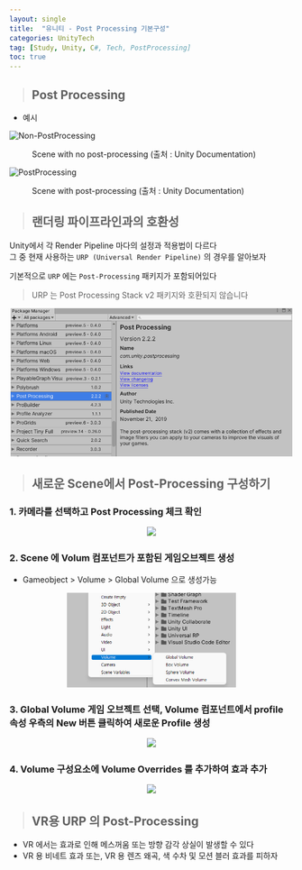 ```yaml
---
layout: single
title:  "유니티 - Post Processing 기본구성"
categories: UnityTech
tag: [Study, Unity, C#, Tech, PostProcessing]
toc: true
---
```


> ## Post Processing

* 예시
  
![Non-PostProcessing](https://docs.unity3d.com/uploads/Main/PostProcessing-0.jpg)

<figure >
<figcaption>
Scene with no post-processing (출처 : Unity Documentation)
</figcaption>
</figure>

![PostProcessing](https://docs.unity3d.com/uploads/Main/PostProcessing-1.jpg)

<figure >
<figcaption>
Scene with post-processing (출처 : Unity Documentation)
</figcaption>
</figure>

> ## 랜더링 파이프라인과의 호환성

Unity에서 각 Render Pipeline 마다의 설정과 적용법이 다르다 <br/>
그 중 현재 사용하는 `URP (Universal Render Pipeline)` 의 경우를 알아보자 
<br/>

기본적으로 `URP` 에는 `Post-Processing` 패키지가 포함되어있다 <br/>
> URP 는 Post Processing Stack v2 패키지와 호환되지 않습니다

<p align="center">
<img src="https://github.com/tehg36/tehg36.github.io/blob/master/images/2022-11-21-Tech-%20Post-Processing1_posting/Post-Processing%20Package.png?raw=true" width="500"/>
</p>

> ## 새로운 Scene에서 Post-Processing 구성하기

### 1. 카메라를 선택하고 Post Processing 체크 확인

<p align="center">
<img src="https://docs.unity3d.com/Packages/com.unity.render-pipelines.universal@14.0/manual/images/post-proc/camera-post-proc-check.png" width="300" >
</p>

### 2. Scene 에 Volum 컴포넌트가 포함된 게임오브젝트 생성
   * Gameobject > Volume > Global Volume 으로 생성가능

<p align="center">
<img src="https://github.com/tehg36/tehg36.github.io/blob/master/images/2022-11-21-Tech-%20Post-Processing1_posting/Create-Volume.png?raw=true" width="300">
</p>


### 3. Global Volume 게임 오브젝트 선택, Volume 컴포넌트에서 profile 속성 우측의 New 버튼 클릭하여 새로운 Profile 생성

<p align="center">
<img src="https://docs.unity3d.com/Packages/com.unity.render-pipelines.universal@14.0/manual/images/post-proc/volume-new-scene-new-profile.png" width="400">
</p>

### 4. Volume 구성요소에 Volume Overrides 를 추가하여 효과 추가

<p align="center">
<img src="https://docs.unity3d.com/Packages/com.unity.render-pipelines.universal@14.0/manual/images/post-proc/volume-new-scene-add-override.png" width="350">
</p>

> ## VR용 URP 의 Post-Processing

* VR 에서는 효과로 인해 메스꺼움 또는 방향 감각 상실이 발생할 수 있다 <br/>
* VR 용 비네트 효과 또는, VR 용 렌즈 왜곡, 색 수차 및 모션 블러 효과를 피하자 <br/>